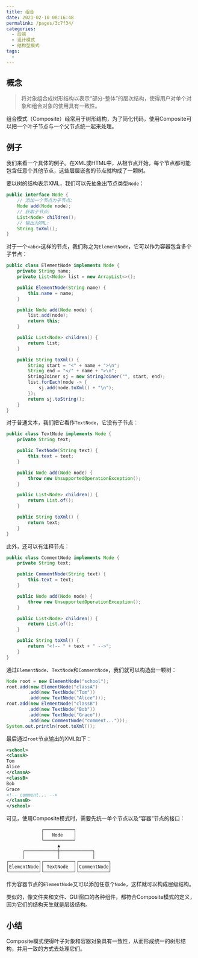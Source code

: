 ```yaml
---
title: 组合
date: 2021-02-10 08:16:48
permalink: /pages/3c7f34/
categories:
  - 后端
  - 设计模式
  - 结构型模式
tags:
  - 
---
```

## 概念

> 将对象组合成树形结构以表示“部分-整体”的层次结构，使得用户对单个对象和组合对象的使用具有一致性。

组合模式（Composite）经常用于树形结构，为了简化代码，使用Composite可以把一个叶子节点与一个父节点统一起来处理。



## 例子

我们来看一个具体的例子。在XML或HTML中，从根节点开始，每个节点都可能包含任意个其他节点，这些层层嵌套的节点就构成了一颗树。

要以树的结构表示XML，我们可以先抽象出节点类型`Node`：

```java
public interface Node {
    // 添加一个节点为子节点:
    Node add(Node node);
    // 获取子节点:
    List<Node> children();
    // 输出为XML:
    String toXml();
}
```

对于一个`<abc>`这样的节点，我们称之为`ElementNode`，它可以作为容器包含多个子节点：

```java
public class ElementNode implements Node {
    private String name;
    private List<Node> list = new ArrayList<>();

    public ElementNode(String name) {
        this.name = name;
    }

    public Node add(Node node) {
        list.add(node);
        return this;
    }

    public List<Node> children() {
        return list;
    }

    public String toXml() {
        String start = "<" + name + ">\n";
        String end = "</" + name + ">\n";
        StringJoiner sj = new StringJoiner("", start, end);
        list.forEach(node -> {
            sj.add(node.toXml() + "\n");
        });
        return sj.toString();
    }
}
```

对于普通文本，我们把它看作`TextNode`，它没有子节点：

```java
public class TextNode implements Node {
	private String text;

	public TextNode(String text) {
		this.text = text;
	}

	public Node add(Node node) {
		throw new UnsupportedOperationException();
	}

	public List<Node> children() {
		return List.of();
	}

	public String toXml() {
		return text;
	}
}
```

此外，还可以有注释节点：

```java
public class CommentNode implements Node {
	private String text;

	public CommentNode(String text) {
		this.text = text;
	}

	public Node add(Node node) {
		throw new UnsupportedOperationException();
	}

	public List<Node> children() {
		return List.of();
	}

	public String toXml() {
		return "<!-- " + text + " -->";
	}
}
```

通过`ElementNode`、`TextNode`和`CommentNode`，我们就可以构造出一颗树：

```java
Node root = new ElementNode("school");
root.add(new ElementNode("classA")
        .add(new TextNode("Tom"))
        .add(new TextNode("Alice")));
root.add(new ElementNode("classB")
        .add(new TextNode("Bob"))
        .add(new TextNode("Grace"))
        .add(new CommentNode("comment...")));
System.out.println(root.toXml());
```

最后通过`root`节点输出的XML如下：

```xml
<school>
<classA>
Tom
Alice
</classA>
<classB>
Bob
Grace
<!-- comment... -->
</classB>
</school>
```

可见，使用Composite模式时，需要先统一单个节点以及“容器”节点的接口：

```
             ┌───────────┐
             │   Node    │
             └───────────┘
                   ▲
      ┌────────────┼────────────┐
      │            │            │
┌───────────┐┌───────────┐┌───────────┐
│ElementNode││ TextNode  ││CommentNode│
└───────────┘└───────────┘└───────────┘
```

作为容器节点的`ElementNode`又可以添加任意个`Node`，这样就可以构成层级结构。

类似的，像文件夹和文件、GUI窗口的各种组件，都符合Composite模式的定义，因为它们的结构天生就是层级结构。



## 小结

Composite模式使得叶子对象和容器对象具有一致性，从而形成统一的树形结构，并用一致的方式去处理它们。
